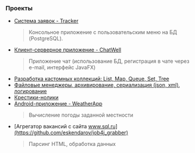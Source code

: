 ### Проекты
- [Система заявок - Tracker](https://github.com/eskendarov/job4j_tracker)
  > Консольное приложение с пользовательским меню на БД (PostgreSQL).
- [Клиент-серверное приложение - ChatWell](https://github.com/eskendarov/chatwell)
  > Приложение чат (использование БД, регистрация в чате через e-mail, интерфейс JavaFX)
- [Разработка кастомных коллекций: List, Map, Queue, Set, Tree](https://github.com/eskendarov/job4j_design/tree/master/chapter_001/src/main/java/ru/job4j/collection)
- [Файловые менеджеры, архивирование, сериализация (json, xml), логирование](https://github.com/eskendarov/job4j_design/tree/master/chapter_002/src/main/java/ru/job4j/io)
- [Крестики-нолики](https://github.com/eskendarov/games_oop_javafx)
- [Android-приложение - WeatherApp](https://github.com/eskendarov/WeatherApp)
  > Вычисление погоды заданной местности
- [Агрегатор вакансий с сайта www.sql.ru](https://github.com/eskendarov/job4j_grabber)
  > Парсинг HTML, обработка данных
